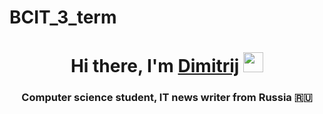 # BCIT_3_term
<h1 align="center">Hi there, I'm <a href="https://daniilshat.ru/" target="_blank">Dimitrij</a> 
<img src="https://github.com/blackcater/blackcater/raw/main/images/Hi.gif" height="32"/></h1>
<h3 align="center">Computer science student, IT news writer from Russia 🇷🇺</h3>
